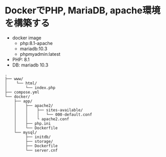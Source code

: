 # DockerでPHP, MariaDB, apache環境を構築する

- docker image
  - php:8.1-apache
  - mariadb:10.3
  - phpmyadmin:latest
- PHP: 8.1
- DB: mariadb 10.3

```
.
├── www/
│    └── html/
│        └── index.php
├── compose.yml
└── docker/
    ├── app/
    │    ├── apache2/
    │    │    ├── sites-available/
    │    │    │   └── 000-default.conf
    │    │    └ apache2.conf
    │    ├── php.ini
    │    └── Dockerfile
    └── mysql/
         ├── initdb/
         ├── storage/
         ├── Dockerfile
         └── server.cnf
```
